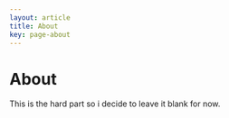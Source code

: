 ```yaml
---
layout: article
title: About
key: page-about
---
```


# About

This is the hard part so i decide to leave it blank for now.